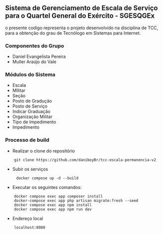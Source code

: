 ## Sistema de Gerenciamento de Escala de Serviço para o Quartel General do Exército - SGESQGEx

o presente codigo representa o projeto desenvolvido na disciplina de TCC, para a obtenção do grau de Tecnólogo em Sistemas para Internet.

### Componentes do Grupo

 - Daniel Evangelista Pereira
 - Muller Araújo do Vale

### Módulos do Sistema

 - Escala
 - MIlitar
 - Seção
 - Posto de Gradução 
 - Posto de Serviço
 - Indicar Graduação
 - Organização Militar
 - Tipo de Impedimento 
 - Impedimento
 
 ### Processo de build
 
 - Realizar o clone do repositório

```
    git clone https://github.com/daniboyBr/tcc-escala-permanencia-v2
```
 - Subir os serviços
```
     docker compose up -d --build
```
 - Executar os seguintes comandos:

```
    docker compose exec app composer install
    docker-compose exec app php artisan migrate:fresh --seed
    docker compose exec app npm install
    docker compose exec app npm run dev
```

* Endereço local
```
    localhost:8080
```
